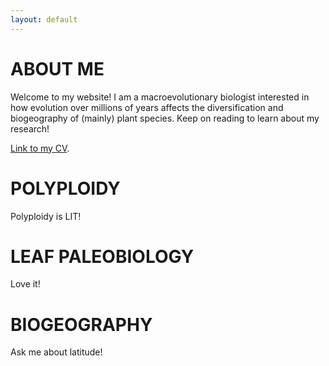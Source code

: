 ```yaml
---
layout: default
---
```

# ABOUT ME
Welcome to my website! I am a macroevolutionary biologist interested in how evolution over millions of years affects the diversification and biogeography of (mainly) plant species. Keep on reading to learn about my research!

[Link to my CV](./cv_page.html).

# POLYPLOIDY
Polyploidy is LIT!

# LEAF PALEOBIOLOGY
Love it!

# BIOGEOGRAPHY
Ask me about latitude!

